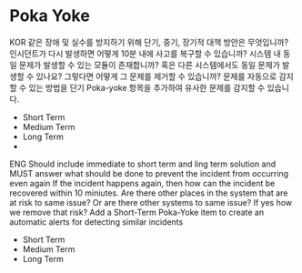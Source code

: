 # Poka Yoke
KOR 
같은 장애 및 실수를 방지하기 위해 단기, 중기, 장기적 대책 방안은 무엇입니까? 인시던트가 다시 발생하면 어떻게 10분 내에 사고를 복구할 수 있습니까? 시스템 내 동일 문제가 발생할 수 있는 모듈이 존재합니까? 혹은 다른 시스템에서도 동일 문제가 발생할 수 있나요? 그렇다면 어떻게 그 문제를 제거할 수 있습니까? 문제를 자동으로 감지할 수 있는 방법을 단기 Poka-yoke 항목을 추가하여 유사한 문제를 감지할 수 있습니다.

- Short Term
- Medium Term
- Long Term
- 
ENG
Should include immediate to short term and ling term solution and MUST answer what should be done to prevent the incident from occurring even again If the incident happens again, then how can the incident be recovered within 10 miniutes. Are there other places in the system that are at risk to same issue? Or are there other systems to same issue? If yes how we remove that risk? Add a Short-Term Poka-Yoke item to create an automatic alerts for detecting similar incidents

- Short Term
- Medium Term
- Long Term
